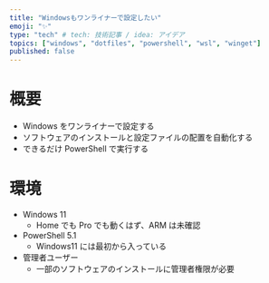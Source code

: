 ```yaml
---
title: "Windowsもワンライナーで設定したい"
emoji: "✨"
type: "tech" # tech: 技術記事 / idea: アイデア
topics: ["windows", "dotfiles", "powershell", "wsl", "winget"]
published: false
---
```


# 概要
- Windows をワンライナーで設定する
- ソフトウェアのインストールと設定ファイルの配置を自動化する
- できるだけ PowerShell で実行する

# 環境
- Windows 11
  - Home でも Pro でも動くはず、ARM は未確認
- PowerShell 5.1
  - Windows11 には最初から入っている
- 管理者ユーザー
  - 一部のソフトウェアのインストールに管理者権限が必要